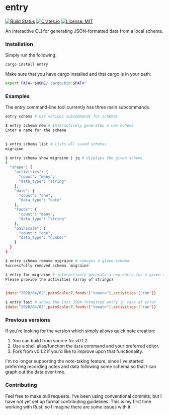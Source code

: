 # entry

[![Build Status](https://travis-ci.org/battesonb/entry.svg?branch=master)](https://travis-ci.org/battesonb/entry)
[![Crates.io](https://img.shields.io/crates/v/entry)](https://crates.io/crates/entry)
[![License: MIT](https://img.shields.io/badge/License-MIT-blue.svg)](https://opensource.org/licenses/MIT)

An interactive CLI for generating JSON-formatted data from a local schema.

### Installation

Simply run the following:

```sh
cargo install entry
```

Make sure that you have cargo installed and that cargo is in your path:

```sh
export PATH="$HOME/.cargo/bin:$PATH"
```

### Examples

The entry command-line tool currently has three main subcommands.

```sh
entry schema # has various subcommands for schemas

$ entry schema new # Interactively generates a new schema
Enter a name for the schema
...

$ entry schema list # lists all saved schemas
migraine

$ entry schema show migraine | jq # displays the given schema
{
  "shape": {
    "activities": {
      "count": "many",
      "data_type": "string"
    },
    "date": {
      "count": "one",
      "data_type": "date"
    },
    "foods": {
      "count": "many",
      "data_type": "string"
    },
    "painScale": {
      "count": "one",
      "data_type": "number"
    }
  }
}

$ entry schema remove migraine # removes a given schema
Successfully removed schema `migraine`
```

```sh
$ entry for migraine # interactively generate a new entry for a given schema
Please provide the activities (array of strings)
...

{date:"2020/04/02",painScale:7,foods:["tomato"],activities:["run"]}
```

```sh
$ entry last # shows the last JSON-formatted entry in case of error
{date:"2020/04/02",painScale:7,foods:["tomato"],activities:["run"]}
```

### Previous versions

If you're looking for the version which simply allows quick note creation:

1. You can build from source for v0.1.2.
2. Use a shell alias/function the `date` command and your preferred editor.
3. Fork from v0.1.2 if you'd like to improve upon that functionality.

I'm no longer supporting the note-taking feature, since I've started preferring
recording notes and data following some schema so that I can graph out the data
over time.

### Contributing

Feel free to make pull requests. I've been using conventional commits, but I
have not yet set up formal contributing guidelines. This is my first time
working with Rust, so I imagine there are some issues with it.
